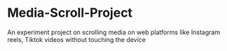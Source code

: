# Media-Scroll-Project
An experiment project on scrolling media on web platforms like Instagram reels, Tiktok videos without touching the device
